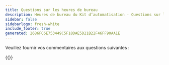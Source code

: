 ```yaml
---
title: Questions sur les heures de bureau
description: Heures de bureau du Kit d’automatisation - Questions sur les heures de bureau
sidebar: false
sidebarlogo: fresh-white
include_footer: true
generated: 2686FC6E753449C5F18DAE5D21B22F46FF90AA1E
---
```


Veuillez fournir vos commentaires aux questions suivantes :

{{<questions showNavigationButtons=false >}}
